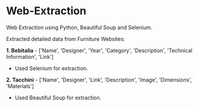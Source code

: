 # Web-Extraction
Web Extraction using Python, Beautiful Soup and Selenium.

Extracted detailed data from Furniture Websites:

**1. Bebitalia** - ['Name', 'Designer', 'Year', 'Category', 'Description', 'Technical Information', 'Link']
  - Used Selenium for extraction.

**2. Tacchini** - ['Name', 'Designer', 'Link', 'Description', 'Image', 'Dimensions', 'Materials']
 - Used Beautiful Soup for extraction.
